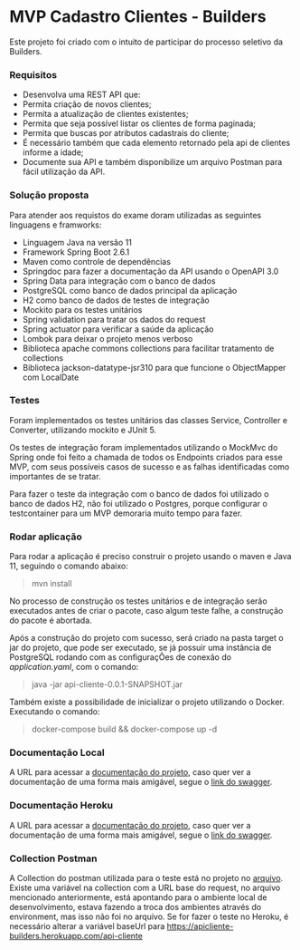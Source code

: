 # MVP Cadastro Clientes - Builders

Este projeto foi criado com o intuito de participar do processo seletivo da Builders.

### Requisitos

- Desenvolva uma REST API que:
- Permita criação de novos clientes;
- Permita a atualização de clientes existentes;
- Permita que seja possível listar os clientes de forma paginada;
- Permita que buscas por atributos cadastrais do cliente;
- É necessário também que cada elemento retornado pela api de clientes informe a idade;
- Documente sua API e também disponibilize um arquivo Postman para fácil utilização da API.

### Solução proposta
Para atender aos requistos do exame doram utilizadas as seguintes linguagens e framworks:
- Linguagem Java na versão 11
- Framework Spring Boot 2.6.1
- Maven como controle de dependências
- Springdoc para fazer a documentação da API usando o OpenAPI 3.0
- Spring Data para integração com o banco de dados
- PostgreSQL como banco de dados principal da aplicação
- H2 como banco de dados de testes de integração
- Mockito para os testes unitários
- Spring validation para tratar os dados do request
- Spring actuator para verificar a saúde da aplicação
- Lombok para deixar o projeto menos verboso
- Biblioteca apache commons collections para facilitar tratamento de collections
- Biblioteca jackson-datatype-jsr310 para que funcione o ObjectMapper com LocalDate


### Testes
Foram implementados os testes unitários das classes Service, Controller e Converter, utilizando mockito e JUnit 5.

Os testes de integração foram implementados utilizando o MockMvc do Spring onde foi feito a chamada de todos os Endpoints
criados para esse MVP, com seus possíveis casos de sucesso e as falhas identificadas como importantes de se tratar.

Para fazer o teste da integração com o banco de dados foi utilizado o banco de dados H2, não foi utilizado o Postgres, 
porque configurar o testcontainer para um MVP demoraria muito tempo para fazer.

### Rodar aplicação
Para rodar a aplicação é preciso construir o projeto usando o maven e Java 11, seguindo o comando abaixo:
> mvn install

No processo de construção os testes unitários e de integração serão executados antes de criar o pacote, caso algum teste
falhe, a construção do pacote é abortada.

Após a construção do projeto com sucesso, será criado na pasta target o jar do projeto, que pode ser executado, se já 
possuir uma instância de PostgreSQL rodando com as configuraçÕes de conexão do _application.yaml_, com o comando:
> java -jar api-cliente-0.0.1-SNAPSHOT.jar

Também existe a possibilidade de inicializar o projeto utilizando o Docker. Executando o comando:
> docker-compose build && docker-compose up -d

### Documentação Local
A URL para acessar a [documentação do projeto](http://localhost:8080/api-cliente/api-docs), caso quer ver a documentação de uma forma mais amigável, segue o [link do swagger](http://localhost:8080/api-cliente/swagger-ui/index.html).

### Documentação Heroku
A URL para acessar a [documentação do projeto](https://apicliente-builders.herokuapp.com/api-cliente/api-docs), caso quer ver a documentação de uma forma mais amigável, segue o [link do swagger](https://apicliente-builders.herokuapp.com/api-cliente/swagger-ui/index.html).

### Collection Postman
A Collection do postman utilizada para o teste está no projeto no [arquivo](API-Cadastro_Clientes.postman_collection.json).
Existe uma variável na collection com a URL base do request, no arquivo mencionado anteriormente, está apontando para o
ambiente local de desenvolvimento, estava fazendo a troca dos ambientes através do environment, mas isso não foi no arquivo.
Se for fazer o teste no Heroku, é necessário alterar a variável baseUrl para https://apicliente-builders.herokuapp.com/api-cliente
